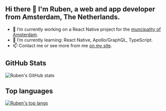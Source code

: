 ## Hi there 👋 I'm Ruben, a web and app developer from Amsterdam, The Netherlands.

<!--
**RubenSibon/RubenSibon** is a ✨ _special_ ✨ repository because its `README.md` (this file) appears on your GitHub profile.

Here are some ideas to get you started:

- 🔭 I’m currently working on ...
- 🌱 I’m currently learning ...
- 👯 I’m looking to collaborate on ...
- 🤔 I’m looking for help with ...
- 💬 Ask me about ...
- 📫 How to reach me: ...
- 😄 Pronouns: ...
- ⚡ Fun fact: ...
-->

- 🔭 I’m currently working on a React Native project for the [muncipality of Amsterdam](https://www.amsterdam.nl/).
- 🌱 I’m currently learning: React Native, Apollo/GraphQL, TypeScript.
- 📫 Contact me or see more from me [on my site](https://www.rubensibon.nl/).

## GitHub Stats

![Ruben's GitHub stats](https://github-readme-stats.vercel.app/api?username=RubenSibon&bg_color=30,e96443,904e95&title_color=fff&text_color=fff&hide=stars)

## Top languages

[![Ruben's top langs](https://github-readme-stats.vercel.app/api/top-langs/?username=RubenSibon&layout=compact&langs_count=10)](https://github.com/anuraghazra/github-readme-stats)
